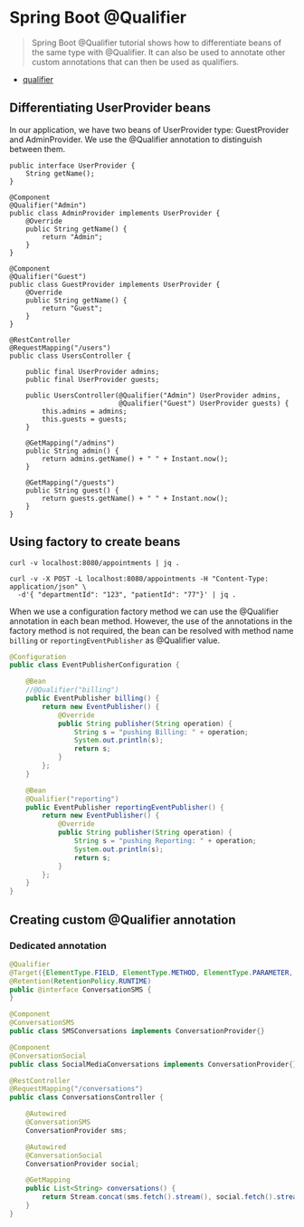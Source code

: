 # Spring Boot @Qualifier


> Spring Boot @Qualifier tutorial shows how to differentiate beans of the same type with @Qualifier. It can also be used to annotate other custom annotations that can then be used as qualifiers.
> 

- [qualifier](https://zetcode.com/springboot/qualifier/)


## Differentiating UserProvider beans
In our application, we have two beans of UserProvider type: GuestProvider and AdminProvider. We use the @Qualifier annotation to distinguish between them.

```
public interface UserProvider {
    String getName();
}

@Component
@Qualifier("Admin")
public class AdminProvider implements UserProvider {
    @Override
    public String getName() {
        return "Admin";
    }
}

@Component
@Qualifier("Guest")
public class GuestProvider implements UserProvider {
    @Override
    public String getName() {
        return "Guest";
    }
}

@RestController
@RequestMapping("/users")
public class UsersController {

    public final UserProvider admins;
    public final UserProvider guests;

    public UsersController(@Qualifier("Admin") UserProvider admins,
                           @Qualifier("Guest") UserProvider guests) {
        this.admins = admins;
        this.guests = guests;
    }

    @GetMapping("/admins")
    public String admin() {
        return admins.getName() + " " + Instant.now();
    }

    @GetMapping("/guests")
    public String guest() {
        return guests.getName() + " " + Instant.now();
    }
}
```


## Using factory to create beans

```shell
curl -v localhost:8080/appointments | jq .

```

```shell
curl -v -X POST -L localhost:8080/appointments -H "Content-Type: application/json" \
  -d'{ "departmentId": "123", "patientId": "77"}' | jq .
```

When we use a configuration factory method we can use the @Qualifier annotation in each bean method.
However, the use of the annotations in the factory method is not required, the bean can be resolved with method name `billing` or `reportingEventPublisher` as @Qualifier value.

```java
@Configuration
public class EventPublisherConfiguration {

    @Bean
    //@Qualifier("billing")
    public EventPublisher billing() {
        return new EventPublisher() {
            @Override
            public String publisher(String operation) {
                String s = "pushing Billing: " + operation;
                System.out.println(s);
                return s;
            }
        };
    }

    @Bean
    @Qualifier("reporting")
    public EventPublisher reportingEventPublisher() {
        return new EventPublisher() {
            @Override
            public String publisher(String operation) {
                String s = "pushing Reporting: " + operation;
                System.out.println(s);
                return s;
            }
        };
    }
}
```

## Creating custom @Qualifier annotation

### Dedicated annotation

```java
@Qualifier
@Target({ElementType.FIELD, ElementType.METHOD, ElementType.PARAMETER, ElementType.TYPE})
@Retention(RetentionPolicy.RUNTIME)
public @interface ConversationSMS {
}

@Component
@ConversationSMS
public class SMSConversations implements ConversationProvider{}

@Component
@ConversationSocial
public class SocialMediaConversations implements ConversationProvider{}

@RestController
@RequestMapping("/conversations")
public class ConversationsController {

    @Autowired
    @ConversationSMS
    ConversationProvider sms;

    @Autowired
    @ConversationSocial
    ConversationProvider social;

    @GetMapping
    public List<String> conversations() {
        return Stream.concat(sms.fetch().stream(), social.fetch().stream()).toList();
    }
}
```

